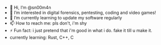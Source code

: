 - 👋 Hi, I’m @sn00m4n
- 👀 I’m interested in digital forensics, pentesting, coding and video games!
- 🌱 I’m currently learning to update my software regularly
- 📫 How to reach me: pls don't, i'm shy
- ⚡ Fun fact: i just pretend that i'm good in what i do. fake it till u make it.
- currently learning: Rust, C++, C
<!---
sn00m4n/sn00m4n is a ✨ special ✨ repository because its `README.md` (this file) appears on your GitHub profile.
You can click the Preview link to take a look at your changes.
--->
